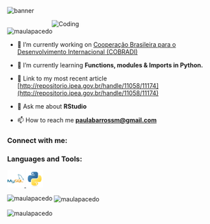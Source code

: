 ![banner](https://user-images.githubusercontent.com/100442196/205964819-a9fd2f66-8545-4e75-80e0-83435fb7294e.png)

<img align="right" alt="Coding" width="400" src="https://www.dasca.org/content/Images/icon/coding.gif">

<p align="left"> <img src="https://komarev.com/ghpvc/?username=maulapacedo&label=Profile%20views&color=0e75b6&style=flat" alt="maulapacedo" /> </p>

- 🔭 I’m currently working on [Cooperação Brasileira para o Desenvolvimento Internacional (COBRADI)](https://github.com/maulapacedo/estrangeiros_sus)

- 🌱 I’m currently learning **Functions, modules & Imports in Python.**

- 📝 Link to my most recent article [http://repositorio.ipea.gov.br/handle/11058/11174](http://repositorio.ipea.gov.br/handle/11058/11174)

- 💬 Ask me about **RStudio**

- 📫 How to reach me **paulabarrossm@gmail.com**

<h3 align="left">Connect with me:</h3>
<p align="left">
</p>

<h3 align="left">Languages and Tools:</h3>
<p align="left"> <a href="https://www.mysql.com/" target="_blank" rel="noreferrer"> <img src="https://raw.githubusercontent.com/devicons/devicon/master/icons/mysql/mysql-original-wordmark.svg" alt="mysql" width="40" height="40"/> </a> <a href="https://www.python.org" target="_blank" rel="noreferrer"> <img src="https://raw.githubusercontent.com/devicons/devicon/master/icons/python/python-original.svg" alt="python" width="40" height="40"/> </a> </p>

<p><img align="left" src="https://github-readme-stats.vercel.app/api/top-langs?username=maulapacedo&show_icons=true&locale=en&layout=compact" alt="maulapacedo" /></p>

<p>&nbsp;<img align="center" src="https://github-readme-stats.vercel.app/api?username=maulapacedo&show_icons=true&locale=en" alt="maulapacedo" /></p>

<p><img align="center" src="https://github-readme-streak-stats.herokuapp.com/?user=maulapacedo&" alt="maulapacedo" /></p>
